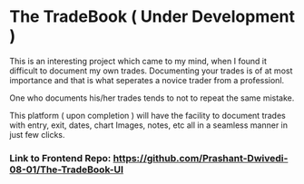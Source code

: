 # The TradeBook ( Under Development )

This is an interesting project which came to my mind, when I found it difficult to document my own trades. Documenting your trades is of at most importance and that is what seperates a novice trader from a professionl.

One who documents his/her trades tends to not to repeat the same mistake.

This platform ( upon completion ) will have the facility to document trades with entry, exit, dates, chart Images, notes, etc all in a seamless manner in just few clicks.


### Link to Frontend Repo: https://github.com/Prashant-Dwivedi-08-01/The-TradeBook-UI